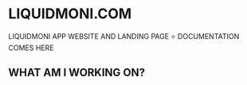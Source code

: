 # LIQUIDMONI.COM
LIQUIDMONI APP WEBSITE AND LANDING PAGE
⭐ DOCUMENTATION COMES HERE

## WHAT AM I WORKING ON?

